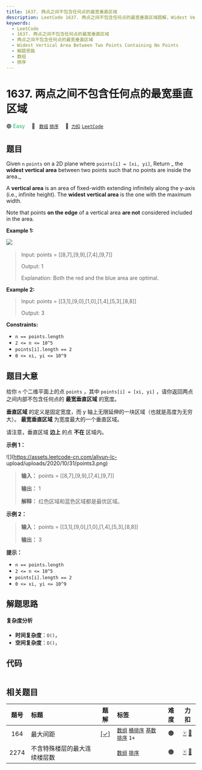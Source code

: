 ```yaml
---
title: 1637. 两点之间不包含任何点的最宽垂直区域
description: LeetCode 1637. 两点之间不包含任何点的最宽垂直区域题解，Widest Vertical Area Between Two Points Containing No Points，包含解题思路、复杂度分析以及完整的 JavaScript 代码实现。
keywords:
  - LeetCode
  - 1637. 两点之间不包含任何点的最宽垂直区域
  - 两点之间不包含任何点的最宽垂直区域
  - Widest Vertical Area Between Two Points Containing No Points
  - 解题思路
  - 数组
  - 排序
---
```


# 1637. 两点之间不包含任何点的最宽垂直区域

🟢 <font color=#15bd66>Easy</font>&emsp; 🔖&ensp; [`数组`](/tag/array.md) [`排序`](/tag/sorting.md)&emsp; 🔗&ensp;[`力扣`](https://leetcode.cn/problems/widest-vertical-area-between-two-points-containing-no-points) [`LeetCode`](https://leetcode.com/problems/widest-vertical-area-between-two-points-containing-no-points)

## 题目

Given `n` `points` on a 2D plane where `points[i] = [xi, yi]`, Return _  the
**widest vertical area** between two points such that no points are inside the
area._

A **vertical area** is an area of fixed-width extending infinitely along the
y-axis (i.e., infinite height). The **widest vertical area** is the one with
the maximum width.

Note that points **on the edge** of a vertical area **are not** considered
included in the area.



**Example 1:**

![](https://assets.leetcode.com/uploads/2020/09/19/points3.png)​

> Input: points = [[8,7],[9,9],[7,4],[9,7]]
> 
> Output: 1
> 
> Explanation: Both the red and the blue area are optimal.

**Example 2:**

> Input: points = [[3,1],[9,0],[1,0],[1,4],[5,3],[8,8]]
> 
> Output: 3

**Constraints:**

  * `n == points.length`
  * `2 <= n <= 10^5`
  * `points[i].length == 2`
  * `0 <= xi, yi <= 10^9`


## 题目大意

给你 `n` 个二维平面上的点 `points` ，其中 `points[i] = [xi, yi]` ，请你返回两点之间内部不包含任何点的
**最宽垂直区域** 的宽度。

**垂直区域** 的定义是固定宽度，而 y 轴上无限延伸的一块区域（也就是高度为无穷大）。 **最宽垂直区域** 为宽度最大的一个垂直区域。

请注意，垂直区域 **边上**  的点 **不在**  区域内。



**示例 1：**

![](https://assets.leetcode-cn.com/aliyun-lc-
upload/uploads/2020/10/31/points3.png)​

> 
> 
> 
> 
> 
> **输入：** points = [[8,7],[9,9],[7,4],[9,7]]
> 
> **输出：** 1
> 
> **解释：** 红色区域和蓝色区域都是最优区域。
> 
> 

**示例 2：**

> 
> 
> 
> 
> 
> **输入：** points = [[3,1],[9,0],[1,0],[1,4],[5,3],[8,8]]
> 
> **输出：** 3
> 
> 



**提示：**

  * `n == points.length`
  * `2 <= n <= 10^5`
  * `points[i].length == 2`
  * `0 <= xi, yi <= 10^9`


## 解题思路

#### 复杂度分析

- **时间复杂度**：`O()`，
- **空间复杂度**：`O()`，

## 代码

```javascript

```

## 相关题目

<!-- prettier-ignore -->
| 题号 | 标题 | 题解 | 标签 | 难度 | 力扣 |
| :------: | :------ | :------: | :------ | :------: | :------: |
| 164 | 最大间距 | [[✓]](/problem/0164.md) |  [`数组`](/tag/array.md) [`桶排序`](/tag/bucket-sort.md) [`基数排序`](/tag/radix-sort.md) `1+` | 🟠 | [🀄️](https://leetcode.cn/problems/maximum-gap) [🔗](https://leetcode.com/problems/maximum-gap) |
| 2274 | 不含特殊楼层的最大连续楼层数 |  |  [`数组`](/tag/array.md) [`排序`](/tag/sorting.md) | 🟠 | [🀄️](https://leetcode.cn/problems/maximum-consecutive-floors-without-special-floors) [🔗](https://leetcode.com/problems/maximum-consecutive-floors-without-special-floors) |